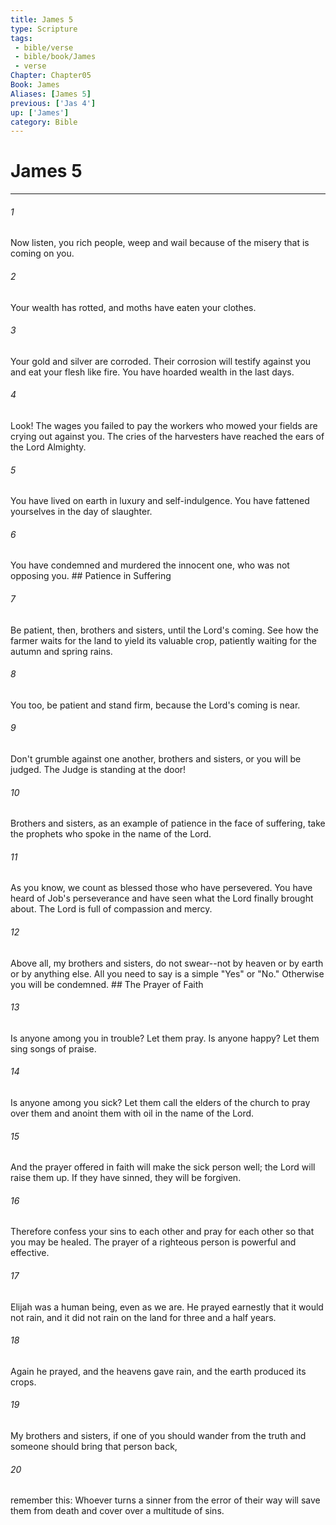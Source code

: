 ```yaml
---
title: James 5
type: Scripture
tags:
 - bible/verse
 - bible/book/James
 - verse
Chapter: Chapter05
Book: James
Aliases: [James 5]
previous: ['Jas 4']
up: ['James']
category: Bible
---
```

# James 5

***


###### 1 
Now listen, you rich people, weep and wail because of the misery that is coming on you. 

###### 2 
Your wealth has rotted, and moths have eaten your clothes. 

###### 3 
Your gold and silver are corroded. Their corrosion will testify against you and eat your flesh like fire. You have hoarded wealth in the last days. 

###### 4 
Look! The wages you failed to pay the workers who mowed your fields are crying out against you. The cries of the harvesters have reached the ears of the Lord Almighty. 

###### 5 
You have lived on earth in luxury and self-indulgence. You have fattened yourselves in the day of slaughter. 

###### 6 
You have condemned and murdered the innocent one, who was not opposing you. ## Patience in Suffering 

###### 7 
Be patient, then, brothers and sisters, until the Lord's coming. See how the farmer waits for the land to yield its valuable crop, patiently waiting for the autumn and spring rains. 

###### 8 
You too, be patient and stand firm, because the Lord's coming is near. 

###### 9 
Don't grumble against one another, brothers and sisters, or you will be judged. The Judge is standing at the door! 

###### 10 
Brothers and sisters, as an example of patience in the face of suffering, take the prophets who spoke in the name of the Lord. 

###### 11 
As you know, we count as blessed those who have persevered. You have heard of Job's perseverance and have seen what the Lord finally brought about. The Lord is full of compassion and mercy. 

###### 12 
Above all, my brothers and sisters, do not swear--not by heaven or by earth or by anything else. All you need to say is a simple "Yes" or "No." Otherwise you will be condemned. ## The Prayer of Faith 

###### 13 
Is anyone among you in trouble? Let them pray. Is anyone happy? Let them sing songs of praise. 

###### 14 
Is anyone among you sick? Let them call the elders of the church to pray over them and anoint them with oil in the name of the Lord. 

###### 15 
And the prayer offered in faith will make the sick person well; the Lord will raise them up. If they have sinned, they will be forgiven. 

###### 16 
Therefore confess your sins to each other and pray for each other so that you may be healed. The prayer of a righteous person is powerful and effective. 

###### 17 
Elijah was a human being, even as we are. He prayed earnestly that it would not rain, and it did not rain on the land for three and a half years. 

###### 18 
Again he prayed, and the heavens gave rain, and the earth produced its crops. 

###### 19 
My brothers and sisters, if one of you should wander from the truth and someone should bring that person back, 

###### 20 
remember this: Whoever turns a sinner from the error of their way will save them from death and cover over a multitude of sins. 
